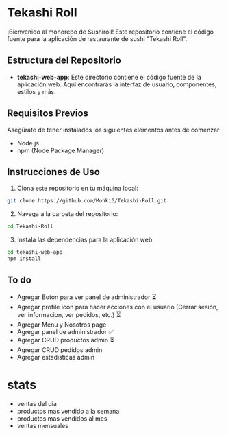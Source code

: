 # Tekashi Roll

¡Bienvenido al monorepo de Sushiroll! Este repositorio contiene el código fuente para la aplicación de restaurante de sushi "Tekashi Roll".

## Estructura del Repositorio

- **tekashi-web-app**: Este directorio contiene el código fuente de la aplicación web. Aquí encontrarás la interfaz de usuario, componentes, estilos y más.

## Requisitos Previos

Asegúrate de tener instalados los siguientes elementos antes de comenzar:

- Node.js
- npm (Node Package Manager)

## Instrucciones de Uso

1. Clona este repositorio en tu máquina local:

```sh
git clone https://github.com/MonkiG/Tekashi-Roll.git
```
2. Navega a la carpeta del repositorio:

```sh
cd Tekashi-Roll
```
3. Instala las dependencias para la aplicación web:
```sh
cd tekashi-web-app
npm install

```

## To do
- Agregar Boton para ver panel de administrador ⏳
- Agregar profile icon para hacer acciones con el usuario (Cerrar sesión, ver informacion, ver pedidos, etc.) ⏳
- Agregar Menu y Nosotros page
- Agregar panel de administrador ✅
- Agregar CRUD productos admin ⏳
- Agregar CRUD pedidos admin
- Agregar estadisticas admin

# stats
- ventas del dia
- productos mas vendido a la semana
- productos mas vendidos al mes
- ventas mensuales